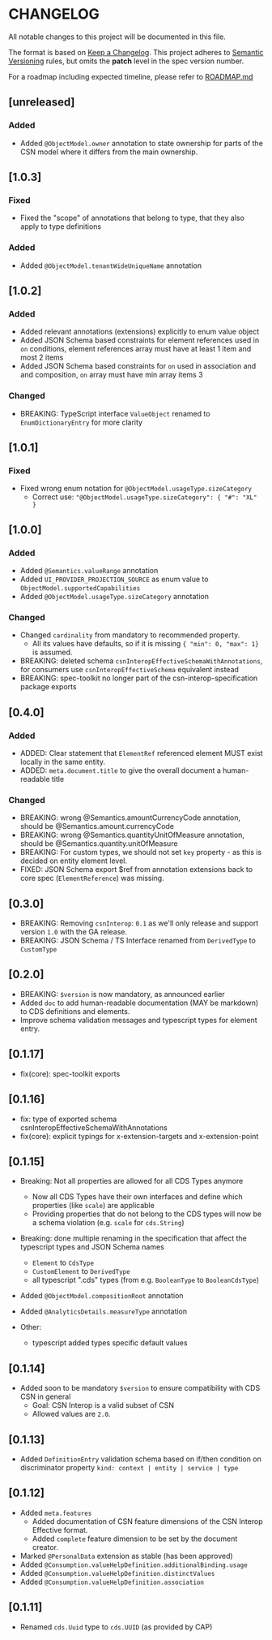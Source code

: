 # CHANGELOG

All notable changes to this project will be documented in this file.

The format is based on [Keep a Changelog](https://keepachangelog.com/en/1.0.0/).
This project adheres to [Semantic Versioning](https://semver.org/spec/v2.0.0.html) rules,
but omits the **patch** level in the spec version number.

For a roadmap including expected timeline, please refer to [ROADMAP.md](./ROADMAP.md)

## [unreleased]

### Added

- Added `@ObjectModel.owner` annotation to state ownership for parts of the CSN model where it differs from the main ownership.

## [1.0.3]

### Fixed

- Fixed the "scope" of annotations that belong to type, that they also apply to type definitions

### Added

- Added `@ObjectModel.tenantWideUniqueName` annotation

## [1.0.2]

### Added

- Added relevant annotations (extensions) explicitly to enum value object
- Added JSON Schema based constraints for element references used in `on` conditions, element references array must have at least 1 item and most 2 items
- Added JSON Schema based constraints for `on` used in association and and composition, `on` array must have min array items 3

### Changed

- BREAKING: TypeScript interface `ValueObject` renamed to `EnumDictionaryEntry` for more clarity

## [1.0.1]

### Fixed

- Fixed wrong enum notation for `@ObjectModel.usageType.sizeCategory`
  - Correct use: `"@ObjectModel.usageType.sizeCategory": { "#": "XL" }`

## [1.0.0]

### Added

- Added `@Semantics.valueRange` annotation
- Added `UI_PROVIDER_PROJECTION_SOURCE` as enum value to `ObjectModel.supportedCapabilities`
- Added `@ObjectModel.usageType.sizeCategory` annotation

### Changed

- Changed `cardinality` from mandatory to recommended property.
  - All its values have defaults, so if it is missing `{ "min": 0, "max": 1}` is assumed.
- BREAKING: deleted schema `csnInteropEffectiveSchemaWithAnnotations`, for consumers use `csnInteropEffectiveSchema` equivalent instead
- BREAKING: spec-toolkit no longer part of the csn-interop-specification package exports

## [0.4.0]

### Added

- ADDED: Clear statement that `ElementRef` referenced element MUST exist locally in the same entity.
- ADDED: `meta.document.title` to give the overall document a human-readable title

### Changed

- BREAKING: wrong @Semantics.amountCurrencyCode annotation, should be @Semantics.amount.currencyCode
- BREAKING: wrong @Semantics.quantityUnitOfMeasure annotation, should be @Semantics.quantity.unitOfMeasure
- BREAKING: For custom types, we should not set `key` property - as this is decided on entity element level.
- FIXED: JSON Schema export $ref from annotation extensions back to core spec (`ElementReference`) was missing.

## [0.3.0]

- BREAKING: Removing `csnInterop`: `0.1` as we'll only release and support version `1.0` with the GA release.
- BREAKING: JSON Schema / TS Interface renamed from `DerivedType` to `CustomType`

## [0.2.0]

- BREAKING: `$version` is now mandatory, as announced earlier
- Added `doc` to add human-readable documentation (MAY be markdown) to CDS definitions and elements.
- Improve schema validation messages and typescript types for element entry.

## [0.1.17]

- fix(core): spec-toolkit exports

## [0.1.16]

- fix: type of exported schema csnInteropEffectiveSchemaWithAnnotations
- fix(core): explicit typings for x-extension-targets and x-extension-point

## [0.1.15]

- Breaking: Not all properties are allowed for all CDS Types anymore
  - Now all CDS Types have their own interfaces and define which properties (like `scale`) are applicable
  - Providing properties that do not belong to the CDS types will now be a schema violation (e.g. `scale` for `cds.String`)
- Breaking: done multiple renaming in the specification that affect the typescript types and JSON Schema names
  - `Element` to `CdsType`
  - `CustomElement` to `DerivedType`
  - all typescript ".cds" types (from e.g. `BooleanType` to `BooleanCdsType`)
- Added `@ObjectModel.compositionRoot` annotation
- Added `@AnalyticsDetails.measureType` annotation

- Other:
  - typescript added types specific default values

## [0.1.14]

- Added soon to be mandatory `$version` to ensure compatibility with CDS CSN in general
  - Goal: CSN Interop is a valid subset of CSN
  - Allowed values are `2.0`.

## [0.1.13]

- Added `DefinitionEntry` validation schema based on if/then condition on discriminator property `kind: context | entity | service | type`

## [0.1.12]

- Added `meta.features`
  - Added documentation of CSN feature dimensions of the CSN Interop Effective format.
  - Added `complete` feature dimension to be set by the document creator.
- Marked `@PersonalData` extension as stable (has been approved)
- Added `@Consumption.valueHelpDefinition.additionalBinding.usage`
- Added `@Consumption.valueHelpDefinition.distinctValues`
- Added `@Consumption.valueHelpDefinition.association`

## [0.1.11]

- Renamed `cds.Uuid` type to `cds.UUID` (as provided by CAP)

